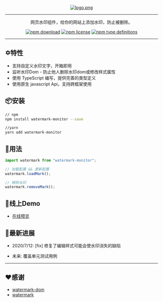 

<div align="center">
  
  [![logo.png](https://i.postimg.cc/nrYL0TvH/logo.png)](https://postimg.cc/hQvgGLyw)
</div>

---

<div align="center">

网页水印组件，给你的网站上添加水印，防止被删除。

[![npm download](https://img.shields.io/npm/dw/watermark-monitor)](https://www.npmjs.com/package/watermark-monitor)
[![npm license](https://img.shields.io/npm/l/watermark-monitor)](https://www.npmjs.com/package/watermark-monitor)
[![npm type definitions](https://img.shields.io/npm/types/badge-maker)](https://www.npmjs.com/package/watermark-monitor)

</div>

---

## ✡️特性
- 支持自定义水印文字，开箱即用
- 监听水印Dom - 防止他人删除水印dom或修改样式属性
- 使用 TypeScript 编写，提供完善的类型定义
- 使用原生 javascript Api，支持跨框架使用

## 📦安装

```bash
// npm
npm install watermark-monitor --save

//yarn
yarn add watermark-monitor
```

## 🔨用法

```js
import watermark from "watermark-monitor";

// 加载配置 && 更新配置
watermark.loadMark();  

// 移除水印
watermark.removeMark(); 
```

##  👀线上Demo

* [在线预览](https://dbsds.github.io/watermark-monitor/)

## 🚀最新进展

* 2020/7/12: [fix] 修复了编辑样式可能会使水印消失的缺陷

* 未来: 覆盖单元测试用例 
---

## ❤️感谢

- [watermark-dom](https://github.com/saucxs/watermark-dom)
- [watermark](https://github.com/pansyjs/watermark)